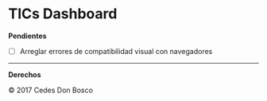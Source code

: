 # TICs Dashboard

**Pendientes**

- [ ] Arreglar errores de compatibilidad visual con navegadores

-----------------------------------------------------------------------------------------------------------------------------------------------------------

**Derechos**

© 2017 Cedes Don Bosco  
